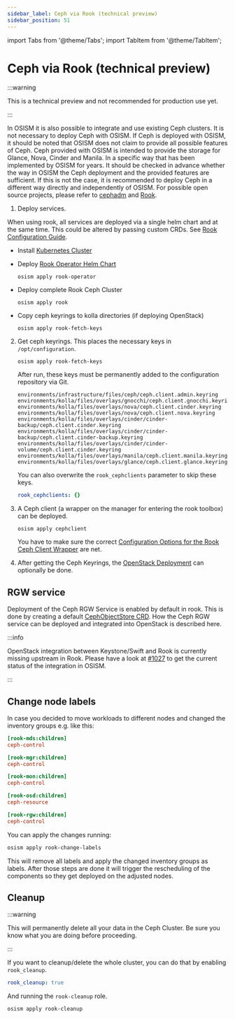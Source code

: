 ```yaml
---
sidebar_label: Ceph via Rook (technical preview)
sidebar_position: 51
---
```


import Tabs from '@theme/Tabs';
import TabItem from '@theme/TabItem';

# Ceph via Rook (technical preview)

:::warning

This is a technical preview and not recommended for production use yet.

:::

In OSISM it is also possible to integrate and use existing Ceph clusters. It
is not necessary to deploy Ceph with OSISM. If Ceph is deployed with OSISM, it
should be noted that OSISM does not claim to provide all possible features of Ceph.
Ceph provided with OSISM is intended to provide the storage for Glance, Nova, Cinder
and Manila. In a specific way that has been implemented by OSISM for years. It
should be checked in advance whether the way in OSISM the Ceph deployment and the
provided features are sufficient. If this is not the case, it is recommended to
deploy Ceph in a different way directly and independently of OSISM. For possible
open source projects, please refer to
[cephadm](https://docs.ceph.com/en/latest/cephadm/index.html) and
[Rook](https://rook.io).

1. Deploy services.

When using rook, all services are deployed via a single helm chart and at the same time. This could be altered by passing custom CRDs. See [Rook Configuration Guide](../../configuration-guide/rook).


   * Install [Kubernetes Cluster](../../deploy-guide/services/kubernetes.md)

   * Deploy [Rook Operator Helm Chart](https://rook.io/docs/rook/latest/Helm-Charts/operator-chart/)

     ```
     osism apply rook-operator
     ```

   * Deploy complete Rook Ceph Cluster

     ```
     osism apply rook
     ```

   * Copy ceph keyrings to kolla directories (if deploying OpenStack)

     ```
     osism apply rook-fetch-keys
     ```


2. Get ceph keyrings. This places the necessary keys in `/opt/configuration`.

   ```
   osism apply rook-fetch-keys
   ```

   After run, these keys must be permanently added to the configuration repository
   via Git.

   ```
   environments/infrastructure/files/ceph/ceph.client.admin.keyring
   environments/kolla/files/overlays/gnocchi/ceph.client.gnocchi.keyring
   environments/kolla/files/overlays/nova/ceph.client.cinder.keyring
   environments/kolla/files/overlays/nova/ceph.client.nova.keyring
   environments/kolla/files/overlays/cinder/cinder-backup/ceph.client.cinder.keyring
   environments/kolla/files/overlays/cinder/cinder-backup/ceph.client.cinder-backup.keyring
   environments/kolla/files/overlays/cinder/cinder-volume/ceph.client.cinder.keyring
   environments/kolla/files/overlays/manila/ceph.client.manila.keyring
   environments/kolla/files/overlays/glance/ceph.client.glance.keyring
   ```

   You can also overwrite the `rook_cephclients` parameter to skip
   these keys.

   ```yaml title="environments/rook/configuration.yml"
   rook_cephclients: {}
   ```

3. A Ceph client (a wrapper on the manager for entering the rook toolbox) can be deployed.

   ```
   osism apply cephclient
   ```

   You have to make sure the correct [Configuration Options for the Rook Ceph Client Wrapper](../../configuration-guide/rook.md#client) are net.

4. After getting the Ceph Keyrings, the [OpenStack Deployment](../../deploy-guide/services/openstack.md) can optionally be done.

## RGW service

Deployment of the Ceph RGW Service is enabled by default in rook. This is done by creating a default [CephObjectStore CRD](https://rook.io/docs/rook/latest-release/CRDs/Object-Storage/ceph-object-store-crd/). How the Ceph RGW service can be deployed and integrated into OpenStack is described here.

:::info

OpenStack integration between Keystone/Swift and Rook is currently missing upstream in Rook. Please have a look at [#1027](https://github.com/orgs/SovereignCloudStack/projects/18/views/1?layout=board&pane=issue&itemId=63889060) to get the current status of the integration in OSISM.

:::

## Change node labels

In case you decided to move workloads to different nodes and changed the inventory groups e.g. like this:

  ```ini title="inventory/20-roles"
  [rook-mds:children]
  ceph-control

  [rook-mgr:children]
  ceph-control

  [rook-mon:children]
  ceph-control

  [rook-osd:children]
  ceph-resource

  [rook-rgw:children]
  ceph-control
  ```

You can apply the changes running:

  ```bash
  osism apply rook-change-labels
  ```

This will remove all labels and apply the changed inventory groups as labels. After those steps are done it will trigger the rescheduling of the components so they get deployed on the adjusted nodes.

## Cleanup

:::warning

This will permanently delete all your data in the Ceph Cluster. Be sure you know what you are doing before proceeding.

:::

If you want to cleanup/delete the whole cluster, you can do that by enabling `rook_cleanup`.


   ```yaml title="environments/rook/configuration.yml"
   rook_cleanup: true
   ```

And running the `rook-cleanup` role.

  ```
  osism apply rook-cleanup
  ```
